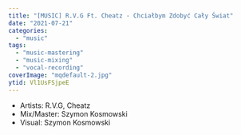 ```yaml
---
title: "[MUSIC] R.V.G Ft. Cheatz - Chciałbym Zdobyć Cały Świat"
date: "2021-07-21"
categories:
  - "music"
tags:
  - "music-mastering"
  - "music-mixing"
  - "vocal-recording"
coverImage: "mqdefault-2.jpg"
ytid: Vl1UsFSjpeE
---
```



- Artists: R.V.G, Cheatz
- Mix/Master: Szymon Kosmowski
- Visual: Szymon Kosmowski
